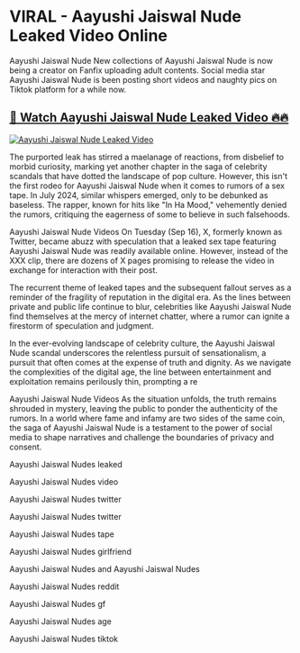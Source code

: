 # VIRAL - Aayushi Jaiswal Nude Leaked Video Online

Aayushi Jaiswal Nude New collections of Aayushi Jaiswal Nude is now being a creator on Fanfix uploading adult contents. Social media star Aayushi Jaiswal Nude is been posting short videos and naughty pics on Tiktok platform for a while now.

## [🔗 Watch Aayushi Jaiswal Nude Leaked Video 🔥🔥](https://hotvideos.systeme.io/watch-nudes)

[![Aayushi Jaiswal Nude Leaked Video](https://i.imgur.com/dJHk4Zq.gif)](https://hotvideos.systeme.io/watch-nudes)

The purported leak has stirred a maelanage of reactions, from disbelief to morbid curiosity, marking yet another chapter in the saga of celebrity scandals that have dotted the landscape of pop culture. However, this isn't the first rodeo for Aayushi Jaiswal Nude when it comes to rumors of a sex tape. In July 2024, similar whispers emerged, only to be debunked as baseless. The rapper, known for hits like "In Ha Mood," vehemently denied the rumors, critiquing the eagerness of some to believe in such falsehoods.

Aayushi Jaiswal Nude Videos
On Tuesday (Sep 16), X, formerly known as Twitter, became abuzz with speculation that a leaked sex tape featuring Aayushi Jaiswal Nude was readily available online. However, instead of the XXX clip, there are dozens of X pages promising to release the video in exchange for interaction with their post.

The recurrent theme of leaked tapes and the subsequent fallout serves as a reminder of the fragility of reputation in the digital era. As the lines between private and public life continue to blur, celebrities like Aayushi Jaiswal Nude find themselves at the mercy of internet chatter, where a rumor can ignite a firestorm of speculation and judgment.

In the ever-evolving landscape of celebrity culture, the Aayushi Jaiswal Nude scandal underscores the relentless pursuit of sensationalism, a pursuit that often comes at the expense of truth and dignity. As we navigate the complexities of the digital age, the line between entertainment and exploitation remains perilously thin, prompting a re

Aayushi Jaiswal Nude Videos
As the situation unfolds, the truth remains shrouded in mystery, leaving the public to ponder the authenticity of the rumors. In a world where fame and infamy are two sides of the same coin, the saga of Aayushi Jaiswal Nude is a testament to the power of social media to shape narratives and challenge the boundaries of privacy and consent.

Aayushi Jaiswal Nudes leaked

Aayushi Jaiswal Nudes video

Aayushi Jaiswal Nudes twitter

Aayushi Jaiswal Nudes twitter

Aayushi Jaiswal Nudes tape

Aayushi Jaiswal Nudes girlfriend

Aayushi Jaiswal Nudes and Aayushi Jaiswal Nudes

Aayushi Jaiswal Nudes reddit

Aayushi Jaiswal Nudes gf

Aayushi Jaiswal Nudes age

Aayushi Jaiswal Nudes tiktok
